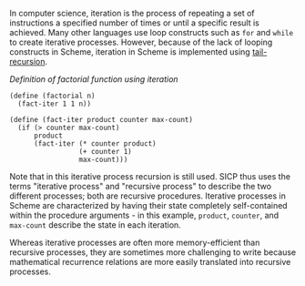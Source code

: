 In computer science, iteration is the process of repeating a set of instructions a specified number of times or until a specific result is achieved. Many other languages use loop constructs such as `for` and `while` to create iterative processes. However, because of the lack of looping constructs in Scheme, iteration in Scheme is implemented using [tail-recursion](https://edge.edx.org/courses/uc-berkeley/cs61as-1x/SICP/wiki/cs61as-1x/recursion/).

*Definition of factorial function using iteration*

    (define (factorial n)
      (fact-iter 1 1 n))

    (define (fact-iter product counter max-count)
      (if (> counter max-count)
          product
          (fact-iter (* counter product)
                     (+ counter 1)
                     max-count)))

Note that in this iterative process recursion is still used. SICP thus uses the terms "iterative process" and "recursive process" to describe the two different processes; both are recursive procedures. Iterative processes in Scheme are characterized by having their state completely self-contained within the procedure arguments - in this example, `product`, `counter`, and `max-count` describe the state in each iteration. 

Whereas iterative processes are often more memory-efficient than recursive processes, they are sometimes more challenging to write because mathematical recurrence relations are more easily translated into recursive processes. 